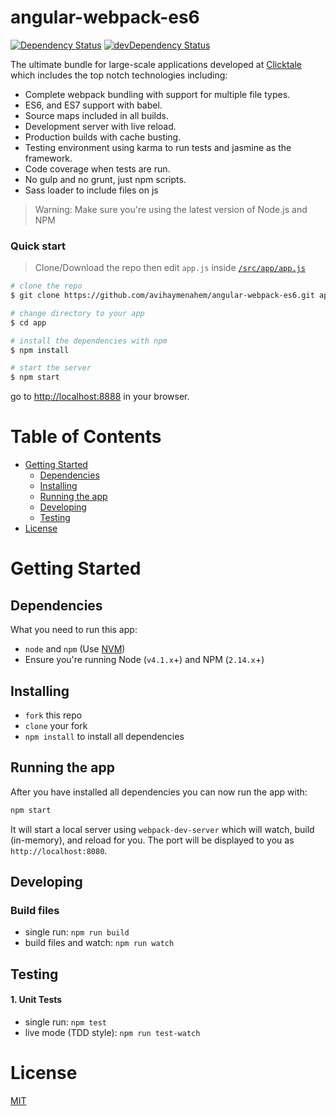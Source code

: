 # angular-webpack-es6

[![Dependency Status](https://david-dm.org/avihaymenahem/angular-webpack-es6/status.svg)](https://david-dm.org/avihaymenahem/angular-webpack-es6#info=dependencies) [![devDependency Status](https://david-dm.org/avihaymenahem/angular-webpack-es6/dev-status.svg)](https://david-dm.org/avihaymenahem/angular-webpack-es6#info=devDependencies)

The ultimate bundle for large-scale applications developed at [Clicktale](https://www.clicktale.com/) which includes the top notch technologies including:

* Complete webpack bundling with support for multiple file types.
* ES6, and ES7 support with babel.
* Source maps included in all builds.
* Development server with live reload.
* Production builds with cache busting.
* Testing environment using karma to run tests and jasmine as the framework.
* Code coverage when tests are run.
* No gulp and no grunt, just npm scripts.
* Sass loader to include files on js

>Warning: Make sure you're using the latest version of Node.js and NPM

### Quick start

> Clone/Download the repo then edit `app.js` inside [`/src/app/app.js`](/src/app/app.js)

```bash
# clone the repo
$ git clone https://github.com/avihaymenahem/angular-webpack-es6.git app

# change directory to your app
$ cd app

# install the dependencies with npm
$ npm install

# start the server
$ npm start
```

go to [http://localhost:8888](http://localhost:8888) in your browser.

# Table of Contents

* [Getting Started](#getting-started)
    * [Dependencies](#dependencies)
    * [Installing](#installing)
    * [Running the app](#running-the-app)
    * [Developing](#developing)
    * [Testing](#testing)
* [License](#license)

# Getting Started

## Dependencies

What you need to run this app:
* `node` and `npm` (Use [NVM](https://github.com/creationix/nvm))
* Ensure you're running Node (`v4.1.x`+) and NPM (`2.14.x`+)

## Installing

* `fork` this repo
* `clone` your fork
* `npm install` to install all dependencies

## Running the app

After you have installed all dependencies you can now run the app with:
```bash
npm start
```

It will start a local server using `webpack-dev-server` which will watch, build (in-memory), and reload for you. The port will be displayed to you as `http://localhost:8080`.

## Developing

### Build files

* single run: `npm run build`
* build files and watch: `npm run watch`

## Testing

#### 1. Unit Tests

* single run: `npm test`
* live mode (TDD style): `npm run test-watch`

# License

[MIT](/LICENSE)
